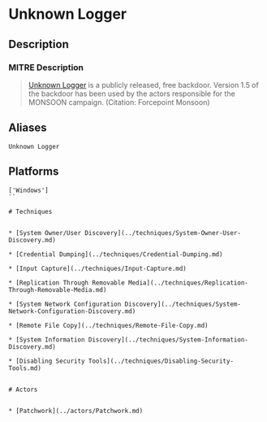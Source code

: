 
# Unknown Logger

## Description

### MITRE Description

> [Unknown Logger](https://attack.mitre.org/software/S0130) is a publicly released, free backdoor. Version 1.5 of the backdoor has been used by the actors responsible for the MONSOON campaign. (Citation: Forcepoint Monsoon)

## Aliases

```
Unknown Logger
```

## Platforms

```
['Windows']
``

# Techniques


* [System Owner/User Discovery](../techniques/System-Owner-User-Discovery.md)

* [Credential Dumping](../techniques/Credential-Dumping.md)
    
* [Input Capture](../techniques/Input-Capture.md)
    
* [Replication Through Removable Media](../techniques/Replication-Through-Removable-Media.md)
    
* [System Network Configuration Discovery](../techniques/System-Network-Configuration-Discovery.md)
    
* [Remote File Copy](../techniques/Remote-File-Copy.md)
    
* [System Information Discovery](../techniques/System-Information-Discovery.md)
    
* [Disabling Security Tools](../techniques/Disabling-Security-Tools.md)
    

# Actors


* [Patchwork](../actors/Patchwork.md)

